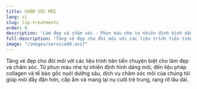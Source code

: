 ```yaml
---
title: CHĂM SÓC MÔI
lang: vi
slug: lip-treatments
order: 8
description: "Làm đẹp và chăm sóc - Phun màu nhẹ tự nhiên định hình dáng môi - Tăng độ đầy, cấp ẩm và mang lại nụ cười trẻ trung, rạng rỡ lâu dài."
full-description: "Tăng vẻ đẹp cho đôi môi với các liệu trình tiên tiến chuyên biệt cho làm đẹp và chăm sóc. Từ phun màu nhẹ tự nhiên định hình dáng môi, đến liệu pháp collagen và tế bào gốc nuôi dưỡng sâu, dịch vụ chăm sóc môi của chúng tôi giúp môi đầy đặn hơn, cấp ẩm và mang lại nụ cười trẻ trung, rạng rỡ lâu dài."
image: "/images/service08.avif"
---
```

Tăng vẻ đẹp cho đôi môi với các liệu trình tiên tiến chuyên biệt cho làm đẹp và chăm sóc. Từ phun màu nhẹ tự nhiên định hình dáng môi, đến liệu pháp collagen và tế bào gốc nuôi dưỡng sâu, dịch vụ chăm sóc môi của chúng tôi giúp môi đầy đặn hơn, cấp ẩm và mang lại nụ cười trẻ trung, rạng rỡ lâu dài.
